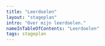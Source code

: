 ```yaml
---
title: "Leerdoelen"
layout: "stageplan"
intro: "Over mijn leerdoelen."
nameInTableOfContents: "Leerdoelen"
tags: stageplan
---
```

